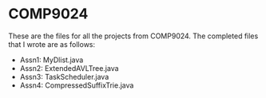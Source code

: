 # COMP9024
These are the files for all the projects from COMP9024. The completed files that I wrote are as follows:

- Assn1: MyDlist.java
- Assn2: ExtendedAVLTree.java
- Assn3: TaskScheduler.java
- Assn4: CompressedSuffixTrie.java
